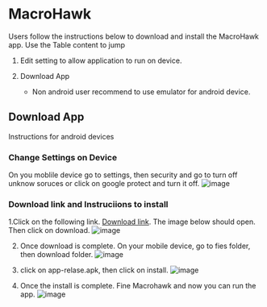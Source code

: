 # MacroHawk
Users follow the instructions below to download and install the MacroHawk app. Use the Table content to jump 

1. Edit setting to allow application to run on device.
2. Download App

   * Non android user recommend to use emulator for android device. 
   
## Download App 

Instructions for android devices

### Change Settings on Device

On you moblile device go to settings, then security and go to turn off unknow soruces or click on google protect and turn it off. ![image](https://github.com/Fall-2023-CS-Senior-Experience/MacroHawk/assets/91153874/330ecd6f-f286-4b12-a623-3c963300136a)


### Download link and Instruciions to install
1.Click on the following link. [Download link](https://drive.google.com/file/d/1L0uIZzmMTOnPJpXzy99KQKv4aw0KCEfr/view?usp=sharing). The image below should open. Then click on download. ![image](https://github.com/Fall-2023-CS-Senior-Experience/MacroHawk/assets/91153874/fdc64943-b90d-4d12-85b5-dc038d638f92)

2. Once download is complete. On your mobile device, go to fies folder, then download folder. ![image](https://github.com/Fall-2023-CS-Senior-Experience/MacroHawk/assets/91153874/6f1a57eb-9917-4d9a-9a02-6d21abf44c1f)

3. click on app-relase.apk, then click on install. ![image](https://github.com/Fall-2023-CS-Senior-Experience/MacroHawk/assets/91153874/49baaf56-0a77-4035-a53c-385a092c7def)

4. Once the install is complete. Fine Macrohawk and now you can run the app. ![image](https://github.com/Fall-2023-CS-Senior-Experience/MacroHawk/assets/91153874/ecab3952-9ac9-459f-9b08-89f45be50fa8)
